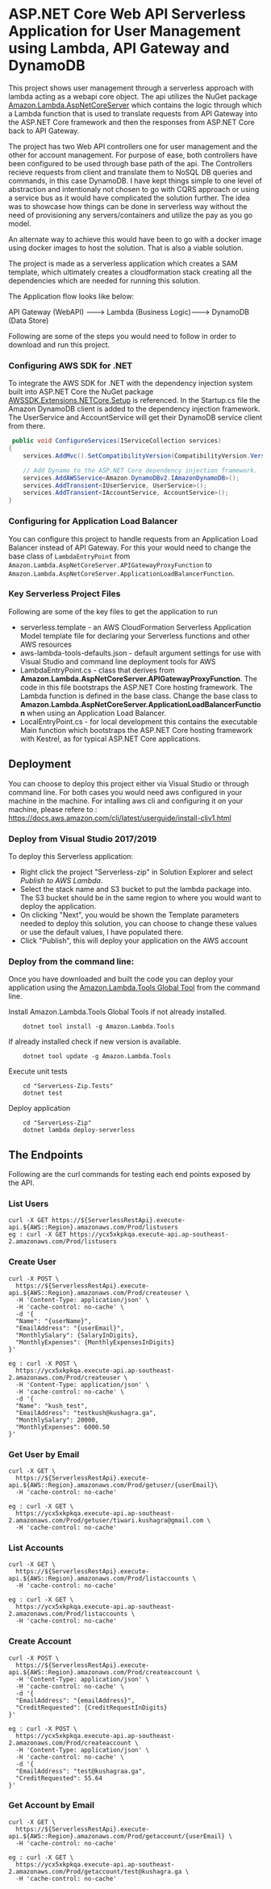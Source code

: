 # ASP.NET Core Web API Serverless Application for User Management using Lambda, API Gateway and DynamoDB

This project shows user management through a serverless approach with lambda acting as a webapi core object. The api utilizes the NuGet package [Amazon.Lambda.AspNetCoreServer](https://www.nuget.org/packages/Amazon.Lambda.AspNetCoreServer) which contains the logic through which a Lambda function that is used to translate requests from API Gateway into the ASP.NET Core framework and then the responses from ASP.NET Core back to API Gateway.

The project has two Web API controllers one for user management and the other for account management. For purpose of ease, both controllers have been configured to be used through base path of the api. The Controllers recieve requests from client and translate them to NoSQL DB queries and commands, in this case DynamoDB. I have kept things simple to one level of abstraction and intentionaly not chosen to go with CQRS approach or using a service bus as it would have complicated the solution further. The idea was to showcase how things can be done in serverless way without the need of provisioning any servers/containers and utilize the pay as you go model. 

An alternate way to achieve this would have been to go with a docker image using docker images to host the solution. That is also a viable solution. 

The project is made as a serverless application which creates a SAM template, which ultimately creates a cloudformation stack creating all the dependencies which are needed for running this solution.

The Application flow looks like below:

API Gateway (WebAPI) ---> Lambda (Business Logic)---> DynamoDB (Data Store)

Following are some of the steps you would need to follow in order to download and run this project.
### Configuring AWS SDK for .NET ###

To integrate the AWS SDK for .NET with the dependency injection system built into ASP.NET Core the NuGet package [AWSSDK.Extensions.NETCore.Setup](https://www.nuget.org/packages/AWSSDK.Extensions.NETCore.Setup/) is referenced. In the Startup.cs file the Amazon DynamoDB client is added to the dependency injection framework. The UserService and AccountService will get their DynamoDB service client from there.

```csharp
 public void ConfigureServices(IServiceCollection services)
{
    services.AddMvc().SetCompatibilityVersion(CompatibilityVersion.Version_2_1);

    // Add Dynamo to the ASP.NET Core dependency injection framework.
    services.AddAWSService<Amazon.DynamoDBv2.IAmazonDynamoDB>();
    services.AddTransient<IUserService, UserService>();
    services.AddTransient<IAccountService, AccountService>();
}
```

### Configuring for Application Load Balancer ###

You can  configure this project to handle requests from an Application Load Balancer instead of API Gateway. For this your would need to change
the base class of `LambdaEntryPoint` from `Amazon.Lambda.AspNetCoreServer.APIGatewayProxyFunction` to 
`Amazon.Lambda.AspNetCoreServer.ApplicationLoadBalancerFunction`.

### Key Serverless Project Files ###

Following are some of the key files to get the application to run

* serverless.template - an AWS CloudFormation Serverless Application Model template file for declaring your Serverless functions and other AWS resources
* aws-lambda-tools-defaults.json - default argument settings for use with Visual Studio and command line deployment tools for AWS
* LambdaEntryPoint.cs - class that derives from **Amazon.Lambda.AspNetCoreServer.APIGatewayProxyFunction**. The code in 
this file bootstraps the ASP.NET Core hosting framework. The Lambda function is defined in the base class.
Change the base class to **Amazon.Lambda.AspNetCoreServer.ApplicationLoadBalancerFunction** when using an 
Application Load Balancer.
* LocalEntryPoint.cs - for local development this contains the executable Main function which bootstraps the ASP.NET Core hosting framework with Kestrel, as for typical ASP.NET Core applications.


## Deployment ##

You can choose to deploy this project either via Visual Studio or through command line. For both cases you would need aws configured in your machine in the machine. For intalling aws cli and configuring it on your machine, please refere to : https://docs.aws.amazon.com/cli/latest/userguide/install-cliv1.html

### Deploy from Visual Studio 2017/2019 ###

To deploy this Serverless application:

* Right click the project "Serverless-zip" in Solution Explorer and select *Publish to AWS Lambda*. 
* Select the stack name and S3 bucket to put the lambda package into. The S3 bucket should be in the same region to where you would want to deploy the application.
* On clicking "Next", you would be shown the Template parameters needed to deploy this solution, you can choose to change these values or use the default values, I have populated there.
* Click "Publish", this will deploy your application on the AWS account


### Deploy from the command line: ###

Once you have downloaded and built the code you can deploy your application using the [Amazon.Lambda.Tools Global Tool](https://github.com/aws/aws-extensions-for-dotnet-cli#aws-lambda-amazonlambdatools) from the command line.

Install Amazon.Lambda.Tools Global Tools if not already installed.
```
    dotnet tool install -g Amazon.Lambda.Tools
```

If already installed check if new version is available.
```
    dotnet tool update -g Amazon.Lambda.Tools
```

Execute unit tests
```
    cd "ServerLess-Zip.Tests"
    dotnet test
```

Deploy application
```
    cd "ServerLess-Zip"
    dotnet lambda deploy-serverless
```

## The Endpoints ##
Following are the curl commands for testing each end points exposed by the API.

### List Users ###
```
curl -X GET https://${ServerlessRestApi}.execute-api.${AWS::Region}.amazonaws.com/Prod/listusers
eg : curl -X GET https://ycx5xkpkqa.execute-api.ap-southeast-2.amazonaws.com/Prod/listusers
```

### Create User ###
```
curl -X POST \
  https://${ServerlessRestApi}.execute-api.${AWS::Region}.amazonaws.com/Prod/createuser \
  -H 'Content-Type: application/json' \
  -H 'cache-control: no-cache' \
  -d '{
  "Name": "{userName}",
  "EmailAddress": "{userEmail}",
  "MonthlySalary": {SalaryInDigits},
  "MonthlyExpenses": {MonthlyExpensesInDigits}
}'

eg : curl -X POST \
  https://ycx5xkpkqa.execute-api.ap-southeast-2.amazonaws.com/Prod/createuser \
  -H 'Content-Type: application/json' \
  -H 'cache-control: no-cache' \
  -d '{
  "Name": "kush_test",
  "EmailAddress": "testkush@kushagra.ga",
  "MonthlySalary": 20000,
  "MonthlyExpenses": 6000.50
}'
```

### Get User by Email ###
```
curl -X GET \
  https://${ServerlessRestApi}.execute-api.${AWS::Region}.amazonaws.com/Prod/getuser/{userEmail}\
  -H 'cache-control: no-cache'

eg : curl -X GET \
  https://ycx5xkpkqa.execute-api.ap-southeast-2.amazonaws.com/Prod/getuser/tiwari.kushagra@gmail.com \
  -H 'cache-control: no-cache'
```

### List Accounts ###
```
curl -X GET \
  https://${ServerlessRestApi}.execute-api.${AWS::Region}.amazonaws.com/Prod/listaccounts \
  -H 'cache-control: no-cache'
  
eg : curl -X GET \
  https://ycx5xkpkqa.execute-api.ap-southeast-2.amazonaws.com/Prod/listaccounts \
  -H 'cache-control: no-cache'
```

### Create Account ###
```
curl -X POST \
  https://${ServerlessRestApi}.execute-api.${AWS::Region}.amazonaws.com/Prod/createaccount \
  -H 'Content-Type: application/json' \
  -H 'cache-control: no-cache' \
  -d '{
  "EmailAddress": "{emailAddress}",
  "CreditRequested": {CreditRequestInDigits}
}'

eg : curl -X POST \
  https://ycx5xkpkqa.execute-api.ap-southeast-2.amazonaws.com/Prod/createaccount \
  -H 'Content-Type: application/json' \
  -H 'cache-control: no-cache' \
  -d '{
  "EmailAddress": "test@kushagraa.ga",
  "CreditRequested": 55.64
}'
```

### Get Account by Email ###
```
curl -X GET \
  https://${ServerlessRestApi}.execute-api.${AWS::Region}.amazonaws.com/Prod/getaccount/{userEmail} \
  -H 'cache-control: no-cache'

eg : curl -X GET \
  https://ycx5xkpkqa.execute-api.ap-southeast-2.amazonaws.com/Prod/getaccount/test@kushagra.ga \
  -H 'cache-control: no-cache'
```